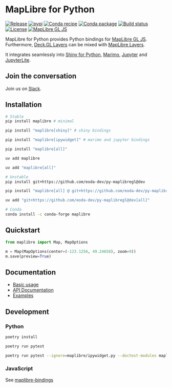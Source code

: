 # MapLibre for Python

[![Release](https://img.shields.io/github/v/release/eoda-dev/py-maplibregl)](https://img.shields.io/github/v/release/eoda-dev/py-maplibregl)
[![pypi](https://img.shields.io/pypi/v/maplibre.svg)](https://pypi.python.org/pypi/maplibre)
[![Conda recipe](https://img.shields.io/badge/recipe-maplibre-green.svg)](https://github.com/conda-forge/maplibre-feedstock)
[![Conda package](https://img.shields.io/conda/vn/conda-forge/maplibre.svg)](https://anaconda.org/conda-forge/maplibre)
[![Build status](https://img.shields.io/github/actions/workflow/status/eoda-dev/py-maplibregl/pytest.yml?branch=main)](https://img.shields.io/github/actions/workflow/status/eoda-dev/py-maplibregl/pytest.yml?branch=main)
[![License](https://img.shields.io/github/license/eoda-dev/py-maplibregl)](https://img.shields.io/github/license/eoda-dev/py-maplibregl)
[![MapLibre GL JS](https://img.shields.io/badge/MapLibre.GL-v5.3.1-blue.svg)](https://github.com/maplibre/maplibre-gl-js/releases/tag/v5.3.1)

MapLibre for Python provides Python bindings for [MapLibre GL JS](https://github.com/maplibre/maplibre-gl-js).
Furthermore, [Deck.GL Layers](https://deck.gl/docs/api-reference/layers) can be mixed with [MapLibre Layers](https://maplibre.org/maplibre-style-spec/layers/).

It integrates seamlessly into [Shiny for Python](https://github.com/posit-dev/py-shiny), [Marimo](https://marimo.io/), [Jupyter](https://jupyter.org/) and [JupyterLite](https://github.com/jupyter-widgets-contrib/anywidget-lite).

## Join the conversation

Join us on [Slack](https://join.slack.com/t/eoda-dev/shared_invite/zt-39s73mev7-smKDIphRkDJ9jMV24N1omw).

## Installation

```bash
# Stable
pip install maplibre # minimal

pip install "maplibre[shiny]" # shiny bindings

pip install "maplibre[ipywidget]" # marimo and jupyter bindings

pip install "maplibre[all]"

uv add maplibre

uv add "maplibre[all]"

# Unstable
pip install git+https://github.com/eoda-dev/py-maplibregl@dev

pip install "maplibre[all] @ git+https://github.com/eoda-dev/py-maplibregl@dev"

uv add "git+https://github.com/eoda-dev/py-maplibregl@dev[all]"

# Conda
conda install -c conda-forge maplibre
```

## Quickstart

```python
from maplibre import Map, MapOptions

m = Map(MapOptions(center=(-123.1256, 49.24658), zoom=9))
m.save(preview=True)
```

## Documentation

* [Basic usage](https://eoda-dev.github.io/py-maplibregl/)
* [API Documentation](https://eoda-dev.github.io/py-maplibregl/api/map/)
* [Examples](https://eoda-dev.github.io/py-maplibregl/examples/every_person_in_manhattan/)

## Development

### Python

```bash
poetry install

poetry run pytest

poetry run pytest --ignore=maplibre/ipywidget.py --doctest-modules maplibre
```

### JavaScript

See [maplibre-bindings](https://github.com/eoda-dev/maplibre-bindings)
